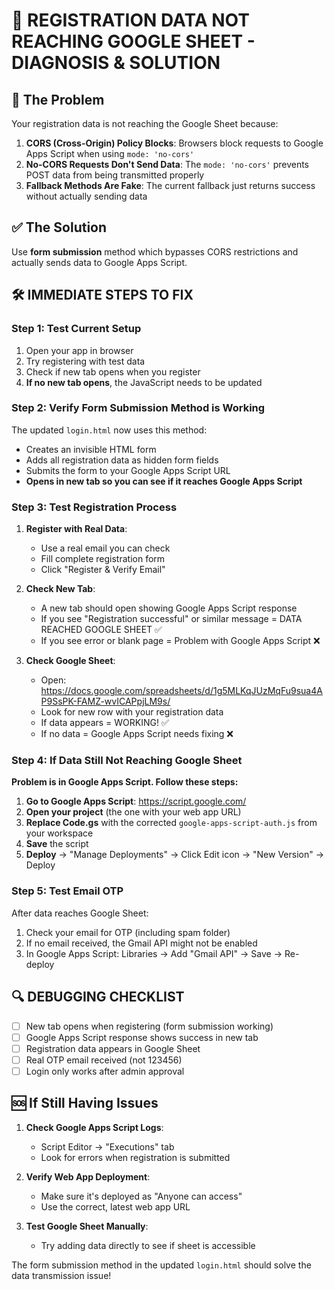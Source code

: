 # 🔧 REGISTRATION DATA NOT REACHING GOOGLE SHEET - DIAGNOSIS & SOLUTION

## 🚨 The Problem
Your registration data is not reaching the Google Sheet because:

1. **CORS (Cross-Origin) Policy Blocks**: Browsers block requests to Google Apps Script when using `mode: 'no-cors'`
2. **No-CORS Requests Don't Send Data**: The `mode: 'no-cors'` prevents POST data from being transmitted properly
3. **Fallback Methods Are Fake**: The current fallback just returns success without actually sending data

## ✅ The Solution
Use **form submission** method which bypasses CORS restrictions and actually sends data to Google Apps Script.

## 🛠️ IMMEDIATE STEPS TO FIX

### Step 1: Test Current Setup
1. Open your app in browser
2. Try registering with test data
3. Check if new tab opens when you register
4. **If no new tab opens**, the JavaScript needs to be updated

### Step 2: Verify Form Submission Method is Working

The updated `login.html` now uses this method:
- Creates an invisible HTML form
- Adds all registration data as hidden form fields
- Submits the form to your Google Apps Script URL
- **Opens in new tab so you can see if it reaches Google Apps Script**

### Step 3: Test Registration Process

1. **Register with Real Data**:
   - Use a real email you can check
   - Fill complete registration form
   - Click "Register & Verify Email"

2. **Check New Tab**:
   - A new tab should open showing Google Apps Script response
   - If you see "Registration successful" or similar message = DATA REACHED GOOGLE SHEET ✅
   - If you see error or blank page = Problem with Google Apps Script ❌

3. **Check Google Sheet**:
   - Open: https://docs.google.com/spreadsheets/d/1g5MLKqJUzMqFu9sua4AP9SsPK-FAMZ-wvICAPpjLM9s/
   - Look for new row with your registration data
   - If data appears = WORKING! ✅
   - If no data = Google Apps Script needs fixing ❌

### Step 4: If Data Still Not Reaching Google Sheet

**Problem is in Google Apps Script. Follow these steps:**

1. **Go to Google Apps Script**: https://script.google.com/
2. **Open your project** (the one with your web app URL)
3. **Replace Code.gs** with the corrected `google-apps-script-auth.js` from your workspace
4. **Save** the script
5. **Deploy** → "Manage Deployments" → Click Edit icon → "New Version" → Deploy

### Step 5: Test Email OTP

After data reaches Google Sheet:
1. Check your email for OTP (including spam folder)
2. If no email received, the Gmail API might not be enabled
3. In Google Apps Script: Libraries → Add "Gmail API" → Save → Re-deploy

## 🔍 DEBUGGING CHECKLIST

- [ ] New tab opens when registering (form submission working)
- [ ] Google Apps Script response shows success in new tab
- [ ] Registration data appears in Google Sheet
- [ ] Real OTP email received (not 123456)
- [ ] Login only works after admin approval

## 🆘 If Still Having Issues

1. **Check Google Apps Script Logs**: 
   - Script Editor → "Executions" tab
   - Look for errors when registration is submitted

2. **Verify Web App Deployment**:
   - Make sure it's deployed as "Anyone can access"
   - Use the correct, latest web app URL

3. **Test Google Sheet Manually**:
   - Try adding data directly to see if sheet is accessible

The form submission method in the updated `login.html` should solve the data transmission issue!